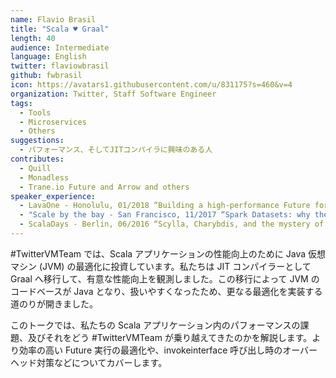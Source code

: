 ```yaml
---
name: Flavio Brasil
title: "Scala ♥ Graal"
length: 40
audience: Intermediate
language: English
twitter: flaviowbrasil
github: fwbrasil
icon: https://avatars1.githubusercontent.com/u/831175?s=460&v=4
organization: Twitter, Staff Software Engineer
tags:
  - Tools
  - Microservices
  - Others
suggestions:
  - パフォーマンス、そしてJITコンパイラに興味のある人
contributes:
  - Quill
  - Monadless
  - Trane.io Future and Arrow and others
speaker_experience:
  - LavaOne - Honolulu, 01/2018 “Building a high-performance Future for the JVM” <a href='https://youtu.be/grz4uIi0McI'>https://youtu.be/grz4uIi0McI</a>
  - "Scale by the bay - San Francisco, 11/2017 “Spark Datasets: why they aren't great and what could be done” <a href='https://youtu.be/gIq1zRUE4as'>https://youtu.be/gIq1zRUE4as</a>"
  - ScalaDays - Berlin, 06/2016 “Scylla, Charybdis, and the mystery of Quill” <a href='https://youtu.be/nqSYccoSeio'>https://youtu.be/nqSYccoSeio</a>
---
```

 #TwitterVMTeam では、Scala アプリケーションの性能向上のために Java 仮想マシン (JVM) の最適化に投資しています。私たちは JIT コンパイラーとして Graal へ移行して、有意な性能向上を観測しました。この移行によって JVM のコードベースが Java となり、扱いやすくなったため、更なる最適化を実装する道のりが開きました。

このトークでは、私たちの Scala アプリケーション内のパフォーマンスの課題、及びそれをどう #TwitterVMTeam が乗り越えてきたのかを解説します。より効率の高い Future 実行の最適化や、invokeinterface 呼び出し時のオーバーヘッド対策などについてカバーします。
